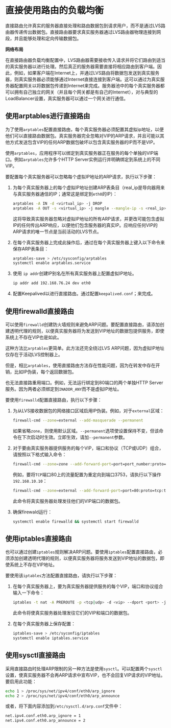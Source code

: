 
# 直接使用路由的负载均衡

直接路由允许真实的服务器直接处理和路由数据包到请求用户，而不是通过LVS路由器传递传出数据包。直接路由器要求真实服务器通过LVS路由器物理连接到网段，并且能够处理和定向传输数据包。



**网络布局**

​	在直接路由器负载均衡配置中，LVS路由器需要接收传入请求并将它们路由到适当的真实服务器以进行处理。然后真正的服务器需要直接将相应路由到客户端。因此，例如，如果客户端在Internet上，并通过LVS路由将数据包发送到真实服务器，则真实服务器必须能够通过Internet直接连接到客户端。这可以通过为真实服务器配置网关以将数据包传递到Internet来完成。服务器池中的每个真实服务器都可以拥有自己独立的网关（并且每个网关都是有自己的Internet），对与典型的LoadBalancer设置，真实服务器可以通过一个网关进行通信。





## 使用arptables进行直接路由

为了使用`arptables`配置直接路由，每个真实服务器必须配置其虚拟ip地址，以便他们可以直接路由数据包。真实服务器完全忽略对VIP的ARP请求，并且可能以其他方式发送包含VIP的任何ARP数据包破坏以包含真实服务器的IP而不是VIP。

使用`arptables`，应用程序可以绑定到真实服务器正在服务的每个单独的VIP端口。例如`arptables`允许多个HTTP Server实例运行并明确绑定到系统上的不同VIP。

要配置每个真实服务器可以忽略每个虚拟IP地址的ARP请求，执行以下步骤：

1. 为每个真实服务器上的每个虚拟IP地址创建ARP表条目（real_ip是导向器用来与真实服务器通信的IP；通常这是绑定到`eth0`的IP）：

   ```bash
   arptables -A IN -d <virtual_ip> -j DROP
   arptables -A OUT -s <virtual_ip> -j mangle --mangle-ip -s <real_ip>
   ```

   这将导致真实服务器忽略对虚拟IP地址的所有ARP请求，并更改可能包含虚拟IP的任何传出ARP响应，以便他们包含服务器的真实IP。应响应任何VIP的ARP请求的唯一节点是当前活动的LVS节点。

2. 在每个真实服务器上完成此操作后，通过在每个真实服务器上键入以下命令来保存ARP表条目：

   ```bash
   arptables-save > /etc/sysconfig/arptables
   systemctl enable arptables.service
   ```

3. 使用 `ip addr`创建IP别名在所有真实服务器上配置虚拟IP地址。

   ```bash
   ip addr add 192.168.76.24 dev eth0
   ```

4. 配置Keepalived以进行直接路由。通过配置`keepalived.conf`；来完成。





## 使用firewalld直接路由

可以使用`firewalld`创建防火墙规则来避免ARP问题。要配置直接路由，请添加创建透明代理的规则，以便真实服务器将为发送到VIP地址的数据包提供服务，即使系统上不存在VIP也是如此。

这种方法比`arptables`更简单。此方法还完全绕过LVS ARP问题，因为虚拟IP地址仅存在于活动LVS控制器上。

但是，相比`arptables`，使用直接路由方法存在性能问题，因为在转发中存在开销，比如IP伪装，每个返回数据包。

也无法直接路重用端口。例如，无法运行绑定到80端口的两个单独HTTP Server服务。因为两者必须绑定到`INADDR_ANY`而不是虚拟IP地址。

要使用`firewalld`配置直接路由，执行以下步骤：

1. 为从LVS接收数据包的网络接口区域启用IP伪装。例如，对于`external`区域：

   ```bash
   firewall-cmd --zone=external --add-masquerade --permanent
   ```

   如果省略`zone`，则使用默认区域。`--permanent`选项使设置保持不变，但该命令在下次启动时生效。立即生效，请加`--permanent`参数。

2. 对于要由真实服务器提供服务的每个VIP，端口和协议（TCP或UDP）组合，请按照以下格式输入命令：

   ```bash
   firewall-cmd --zone=zone --add-forward-port=port=port_number:proto=protocol:toport=port_number:toaddr=virtual_IP_address
   ```

   例如，要将`TCP`端口80上的流量配置为重定向到端口3753，请执行以下操作`192.168.10.10`：

   ```bash
   firewall-cmd --zone=external --add-forward-port=port=80:proto=tcp:toport=3753:toaddr=192.168.10.10 --permanent
   ```

   此命令将真实服务器处理发往他们的VIP端口的数据包。

3. 确保firewald运行：

   ```bash
   systemctl enable firewalld && systemctl start firewalld
   ```



## 使用iptables直接路由

也可以通过创建`iptables`规则解决ARP问题。要使用`iptables`配置直接路由，必须添加创建透明代理的规则，以便真实服务器将服务发送到VIP地址的数据包，即使系统上不存在VIP地址。

要使用该`iptables`方法配置直接路由，请执行以下步骤：

1. 在每个真实服务器上，要为真实服务器提供服务的每个VIP，端口和协议组合输入一下命令：

   ```bash
   iptables -t nat -A PREROUTE -p <tcp|udp> -d <vip> --dport <port> -j REDIRECT
   ```

   此命令将使真实服务器处理发往它们的VIP和端口的数据包。

2. 在每个真实服务器上保存配置：

   ```bash
   iptables-save > /etc/syconfig/iptables
   systemctl enable iptables.service
   ```



## 使用sysctl直接路由

采用直接路由时处理ARP限制的另一种方法是使用`sysctl`。可以配置两个`sysctl`设置，使真实服务器不会再ARP请求中宣布VIP，也不会回复VIP请求的VIP地址。要启用此功能：

```bash
echo 1 > /proc/sys/net/ipv4/conf/eth0/arp_ignore
echo 2 > /proc/sys/net/ipv4/conf/eth0/arp_announce
```

或者，将下面内容添加到`/etc/sysctl.d/arp.conf`文件中：

```bash
net.ipv4.conf.eth0.arp_ignore = 1
net.ipv4.conf.eth0.arp_announce = 2
```

